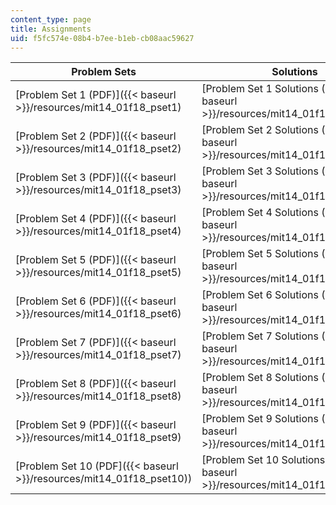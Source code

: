 ```yaml
---
content_type: page
title: Assignments
uid: f5fc574e-08b4-b7ee-b1eb-cb08aac59627
---
```


| Problem Sets | Solutions |
| --- | --- |
| [Problem Set 1 (PDF)]({{< baseurl >}}/resources/mit14_01f18_pset1) | [Problem Set 1 Solutions (PDF)]({{< baseurl >}}/resources/mit14_01f18_pset1sol) |
| ﻿[Problem Set 2 (PDF)]({{< baseurl >}}/resources/mit14_01f18_pset2)﻿ | ﻿[Problem Set 2 Solutions (PDF)]({{< baseurl >}}/resources/mit14_01f18_pset2sol)﻿ |
| [Problem Set 3 (PDF)]({{< baseurl >}}/resources/mit14_01f18_pset3)﻿ | ﻿[Problem Set 3 Solutions (PDF)]({{< baseurl >}}/resources/mit14_01f18_pset3sol)﻿ |
| [Problem Set 4 (PDF)]({{< baseurl >}}/resources/mit14_01f18_pset4)﻿ | ﻿[Problem Set 4 Solutions (PDF)]({{< baseurl >}}/resources/mit14_01f18_pset4sol)﻿ |
| [Problem Set 5 (PDF)]({{< baseurl >}}/resources/mit14_01f18_pset5)﻿ | ﻿[Problem Set 5 Solutions (PDF)]({{< baseurl >}}/resources/mit14_01f18_pset5sol)﻿ |
| ﻿[Problem Set 6 (PDF)]({{< baseurl >}}/resources/mit14_01f18_pset6)﻿ | [Problem Set 6 Solutions (PDF)]({{< baseurl >}}/resources/mit14_01f18_pset6sol)﻿ |
| ﻿[Problem Set 7 (PDF)]({{< baseurl >}}/resources/mit14_01f18_pset7)﻿ | ﻿[Problem Set 7 Solutions (PDF)]({{< baseurl >}}/resources/mit14_01f18_pset7sol)﻿ |
| [Problem Set 8 (PDF)]({{< baseurl >}}/resources/mit14_01f18_pset8)﻿ | ﻿[Problem Set 8 Solutions (PDF)]({{< baseurl >}}/resources/mit14_01f18_pset8sol)﻿ |
| ﻿[Problem Set 9 (PDF)]({{< baseurl >}}/resources/mit14_01f18_pset9)﻿ | [Problem Set 9 Solutions (PDF)]({{< baseurl >}}/resources/mit14_01f18_pset9sol)﻿ |
| [Problem Set 10 (PDF]({{< baseurl >}}/resources/mit14_01f18_pset10))﻿ | [Problem Set 10 Solutions (PDF)]({{< baseurl >}}/resources/mit14_01f18_pset10sol)